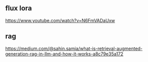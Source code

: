 
## flux lora
https://www.youtube.com/watch?v=N6FmVADaUxw

## rag 
https://medium.com/@sahin.samia/what-is-retrieval-augmented-generation-rag-in-llm-and-how-it-works-a8c79e35a172